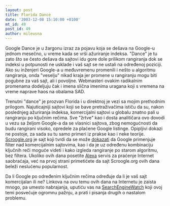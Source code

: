 ```yaml
---
layout: post
title: Florida Dance
date: '2003-12-08 15:10:00 +0100'
mt_id: 49
post_id: 49
author: mileusna
---
```

Google Dance je u žargonu izraz za pojavu koja se dešava na Google-u jednom mesečno, u vreme kada se vrši ažuriranje indeksa. "Dance" je tu zato što se često dešava da sajtovi idu gore dole prilikom rangiranja dok se indeksi u potpunosti ne usklade i vaš sajt se ne ustali na određenoj poziciji. Ako su inženjeri Google-a u međuvremenu promenili i nešto u algoritmu rangiranja, onda "veselju" nikad kraja jer promene u rangiranju mogu biti pogubne za vaš sajt, ali i povoljne. Webmasteri ovakim radikalnim promenama dodeljuju čak i imena slična imenima uragana koji s vremena na vreme naprave haos na obalama SAD.

Trenutni "dance" je prozvan Florida i u direktnoj je vezi sa mojim prethodnim prilogom. Najuticajniji sajtovi koji se bave pretraživačima ističu da su, nakon poslednjeg ažuriranja indeksa, komercijalni sajtovi u globalu znatno pali u rangiranju po ključnim rečima. Sve "žrtve" kao i dosta analitičara ovo dovodi u vezu sa željom Google-a da se vlasnici sajtova, zbog nemogućnosti da budu rangirani visoko, opredele za plaćene Google listinge. Opipljivi dokazi ne postoje, za sada su tu samo primeri iz prakse kao i neke teorije. [Scroogle.org](http://www.scroogle.org) je sajt koji tvrdi da se može [dokazati](http://www.scroogle.org/fiasco.html) da Google primenjuje filter nad komercijalnim sajtovima, kao i da je uz određenu kombinaciju ključnih reči moguće videti i kako izgleda rangiranje po starom algoritmu, bez filtera. Ukoliko ovih dana posetite [Alexa](http://www.alexa.com) servis za praćenje Internet saobraćaja, već na prvoj strani primetićete da sajt Scroogle.org ovih dana beleži neslućenu popularnost.

Da li Google po određenim ključnim rečima određuje da li je vaš sajt komercijalan ili ne? Linkova na ovu temu ovih dana na Internetu je zaista mnogo, pa umesto nabrajanja, uputiću vas na [SearchEngineWatch](http://www.searchenginewatch.com/searchday/article.php/3285661) koji ovoj temi posvećuje ogromnu pažnju, a prati i pisanja drugih o nastalom problemu.

